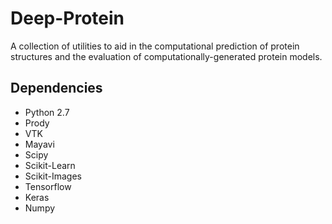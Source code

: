 # Deep-Protein
A collection of utilities to aid in the computational prediction of protein
structures and the evaluation of computationally-generated protein models.

## Dependencies

- Python 2.7
- Prody
- VTK
- Mayavi
- Scipy
- Scikit-Learn
- Scikit-Images
- Tensorflow
- Keras
- Numpy
